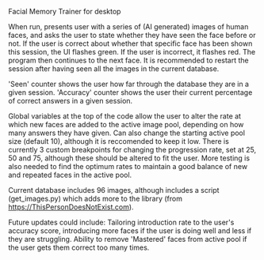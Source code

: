 Facial Memory Trainer for desktop

When run, presents user with a series of (AI generated) images of human faces, and asks the user to state whether they have seen the face before or not.
  If the user is correct about whether that specific face has been shown this session, the UI flashes green.
  If the user is incorrect, it flashes red. The program then continues to the next face. 
  It is recommended to restart the session after having seen all the images in the current database. 

'Seen' counter shows the user how far through the database they are in a given session.
'Accuracy' counter shows the user their current percentage of correct answers in a given session.

Global variables at the top of the code allow the user to alter the rate at which new faces are added to the active image pool, depending on how many answers they have given.
  Can also change the starting active pool size (default 10), although it is reccomended to keep it low.
  There is currently 3 custom breakpoints for changing the progression rate, set at 25, 50 and 75, although these should be altered to fit the user.
  More testing is also needed to find the optimum rates to maintain a good balance of new and repeated faces in the active pool.

Current database includes 96 images, although includes a script (get_images.py) which adds more to the library (from https://ThisPersonDoesNotExist.com).
  
Future updates could include:
  Tailoring introduction rate to the user's accuracy score, introducing more faces if the user is doing well and less if they are struggling.
  Ability to remove 'Mastered' faces from active pool if the user gets them correct too many times.
  


